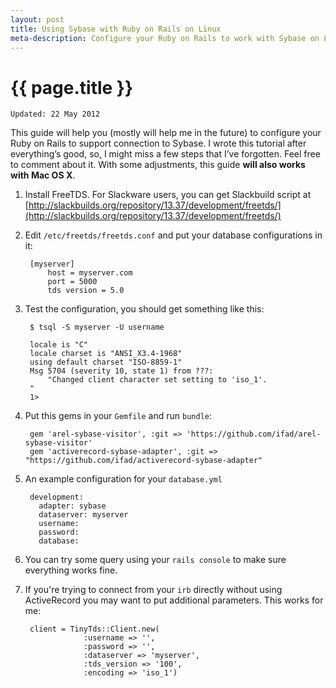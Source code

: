 ```yaml
---
layout: post
title: Using Sybase with Ruby on Rails on Linux
meta-description: Configure your Ruby on Rails to work with Sybase on Linux
---
```


# {{ page.title }}

	Updated: 22 May 2012

This guide will help you (mostly will help me in the future) to configure your Ruby on Rails to support connection to Sybase. I wrote this tutorial after everything’s good, so, I might miss a few steps that I’ve forgotten. Feel free to comment about it. With some adjustments, this guide **will also works with Mac OS X**.

1. Install FreeTDS. For Slackware users, you can get Slackbuild script at [http://slackbuilds.org/repository/13.37/development/freetds/](http://slackbuilds.org/repository/13.37/development/freetds/)

2. Edit `/etc/freetds/freetds.conf` and put your database configurations in it:

		[myserver]
			host = myserver.com
			port = 5000
			tds version = 5.0

3. Test the configuration, you should get something like this:

		$ tsql -S myserver -U username
		
		locale is "C"
		locale charset is "ANSI_X3.4-1968"
		using default charset "ISO-8859-1"
		Msg 5704 (severity 10, state 1) from ???:
			"Changed client character set setting to 'iso_1'.
		"
		1> 

4. Put this gems in your `Gemfile` and run `bundle`:

		gem 'arel-sybase-visitor', :git => 'https://github.com/ifad/arel-sybase-visitor'
		gem 'activerecord-sybase-adapter', :git => "https://github.com/ifad/activerecord-sybase-adapter"

5. An example configuration for your `database.yml`

		development:
		  adapter: sybase
		  dataserver: myserver
		  username: 
		  password: 
		  database: 
		  
6. You can try some query using your `rails console` to make sure everything works fine.

7. If you're trying to connect from your `irb` directly without using ActiveRecord you may want to put additional parameters. This works for me:

		client = TinyTds::Client.new(
					:username => '', 
					:password => '', 
					:dataserver => 'myserver',  
					:tds_version => '100', 
					:encoding => 'iso_1') 
